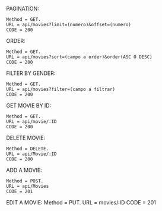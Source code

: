 

PAGINATION:

    Method = GET.
    URL = api/movies?limit=(numero)&offset=(numero)
    CODE = 200


ORDER:

    Method = GET.
    URL = api/movies?sort=(campo a order)&order(ASC O DESC)
    CODE = 200


FILTER BY GENDER:

    Method = GET.
    URL = api/movies?filter=(campo a filtrar)
    CODE = 200

GET MOVIE BY ID:

    Method = GET.
    URL = api/movie/:ID
    CODE = 200

DELETE MOVIE:

    Method = DELETE.
    URL = api/Movie/:ID
    CODE = 200

ADD A MOVIE:

    Method = POST.
    URL = api/Movies
    CODE = 201

EDIT A MOVIE:
    Method = PUT.
    URL = movies/:ID
    CODE = 201


